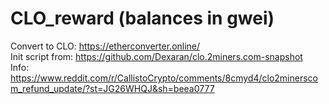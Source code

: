 # CLO_reward (balances in gwei)

Convert to CLO: https://etherconverter.online/<br>
Init script from: https://github.com/Dexaran/clo.2miners.com-snapshot<br>
Info: https://www.reddit.com/r/CallistoCrypto/comments/8cmyd4/clo2minerscom_refund_update/?st=JG26WHQJ&sh=beea0777
